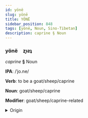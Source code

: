 ```yaml
---
id: yönë
slug: yönë
title: YÖNË
sidebar_position: 848
tags: [yönë, Noun, Sino-Tibetan]
description: caprine § Noun
---
```


### yönë&emsp;<span kind="abugida">ɀıƨʇ</span>

*caprine* **§** Noun

**IPA**: /ˈjo.ne/

**Verb**: to be a goat/sheep/caprine

**Noun**: goat/sheep/caprine

**Modifier**: goat/sheep/caprine-related

<details>
    <summary>Origin</summary>
    Hakka 羊仔 iòng-é /iɔŋŋe/<br/>
    <em>Sino-Tibetan Language Family</em>
</details>